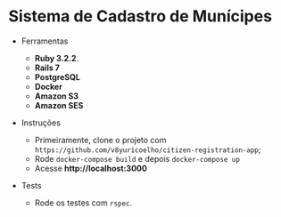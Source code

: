 # Sistema de Cadastro de Munícipes
<!--ts-->
  * Ferramentas
      * **Ruby 3.2.2**.
      * **Rails 7**
      * **PostgreSQL**
      * **Docker**
      * **Amazon S3**
      * **Amazon SES**

  * Instruções
      * Primeiramente, clone o projeto com `https://github.com/v8yuricoelho/citizen-registration-app`;
      * Rode `docker-compose build` e depois `docker-compose up`
      * Acesse **http://localhost:3000**
  
  * Tests
    * Rode os testes com `rspec`.
<!--te-->